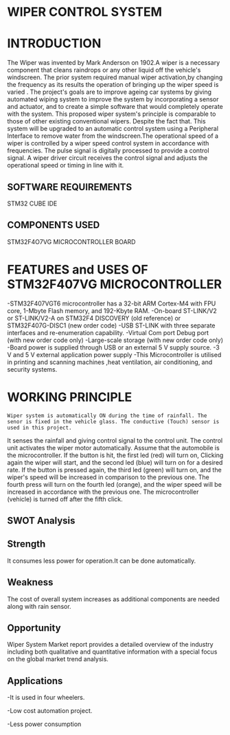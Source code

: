 # WIPER CONTROL SYSTEM

# INTRODUCTION

The Wiper was invented by Mark Anderson on 1902.A wiper is a necessary component that cleans raindrops or any other liquid off the vehicle's windscreen.
The prior system required manual wiper activation,by changing the frequency as its results the operation of bringing up the wiper speed is varied . 
The project's goals are to improve ageing car systems by giving automated wiping system to improve the system by incorporating a sensor and actuator, and to
create a simple software that would completely operate with the system. This proposed wiper system's principle is comparable to those of other existing 
conventional wipers. Despite the fact that. This system will be upgraded to an automatic control system using a Peripheral Interface to remove water from the windscreen.The operational speed of a wiper is controlled by a wiper speed control system in accordance with frequencies. The pulse signal is digitally processed to provide a control signal. A wiper driver circuit receives the control signal and adjusts the operational speed or timing in line with it.
## SOFTWARE REQUIREMENTS
  STM32 CUBE IDE
## COMPONENTS USED
  STM32F4O7VG MICROCONTROLLER BOARD
 # FEATURES and USES OF STM32F407VG MICROCONTROLLER
  -STM32F407VGT6 microcontroller has a 32-bit ARM Cortex-M4 with FPU core, 1-Mbyte Flash memory, and 192-Kbyte RAM.
  -On-board ST-LINK/V2 or ST-LINK/V2-A on STM32F4 DISCOVERY (old reference) or STM32F407G-DISC1 (new order code)
  -USB ST-LINK with three separate interfaces and re-enumeration capability.
  -Virtual Com port Debug port (with new order code only)
  -Large-scale storage (with new order code only)
  -Board power is supplied through USB or an external 5 V supply source.
  -3 V and 5 V external application power supply
  -This Microcontroller is utilised in printing and scanning machines ,heat ventilation, air conditioning, and security systems. 
 
# WORKING PRINCIPLE

    Wiper system is automatically ON during the time of rainfall. The senor is fixed in the vehicle glass. The conductive (Touch) sensor is used in this project.
It senses the rainfall and giving control signal to the control unit. The control unit activates the wiper motor automatically. Assume that the automobile is
the microcontroller. If the button is hit, the first led (red) will turn on, Clicking again  the wiper will start, and the second led (blue) will turn on for
a desired rate. If the button is pressed again, the third led (green) will turn on, and the wiper's speed will be increased in comparison to the previous one.
The fourth press will turn on the fourth led (orange), and the wiper speed will be increased in accordance with the previous one. The microcontroller (vehicle) 
is turned off after the fifth click.

## SWOT Analysis

## Strength
It consumes less power for operation.It can be done automatically.

## Weakness
The cost of overall system increases as additional components are needed along with rain sensor.

## Opportunity
Wiper System Market report provides a detailed overview of the industry including both qualitative and quantitative information with a special focus on the global market trend analysis.

## Applications

-It is used in  four wheelers.

-Low cost automation project.

-Less power consumption 
